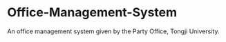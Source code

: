 # Office-Management-System
An office management system given by the Party Office, Tongji University.
